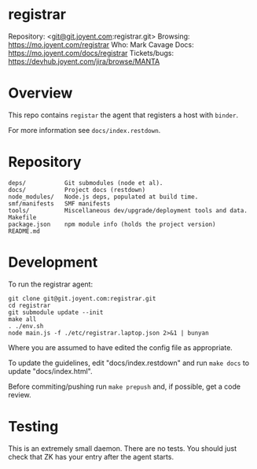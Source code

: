 # registrar

Repository: <git@git.joyent.com:registrar.git>
Browsing: <https://mo.joyent.com/registrar>
Who: Mark Cavage
Docs: <https://mo.joyent.com/docs/registrar>
Tickets/bugs: <https://devhub.joyent.com/jira/browse/MANTA>


# Overview

This repo contains `registar` the agent that registers a host with `binder`.

For more information see `docs/index.restdown`.

# Repository

    deps/           Git submodules (node et al).
    docs/           Project docs (restdown)
    node_modules/   Node.js deps, populated at build time.
    smf/manifests   SMF manifests
    tools/          Miscellaneous dev/upgrade/deployment tools and data.
    Makefile
    package.json    npm module info (holds the project version)
    README.md


# Development

To run the registrar agent:

    git clone git@git.joyent.com:registrar.git
    cd registrar
    git submodule update --init
    make all
	. ./env.sh
    node main.js -f ./etc/registrar.laptop.json 2>&1 | bunyan

Where you are assumed to have edited the config file as appropriate.

To update the guidelines, edit "docs/index.restdown" and run `make docs`
to update "docs/index.html".

Before commiting/pushing run `make prepush` and, if possible, get a code
review.

# Testing

This is an extremely small daemon.  There are no tests. You should just check
that ZK has your entry after the agent starts.
